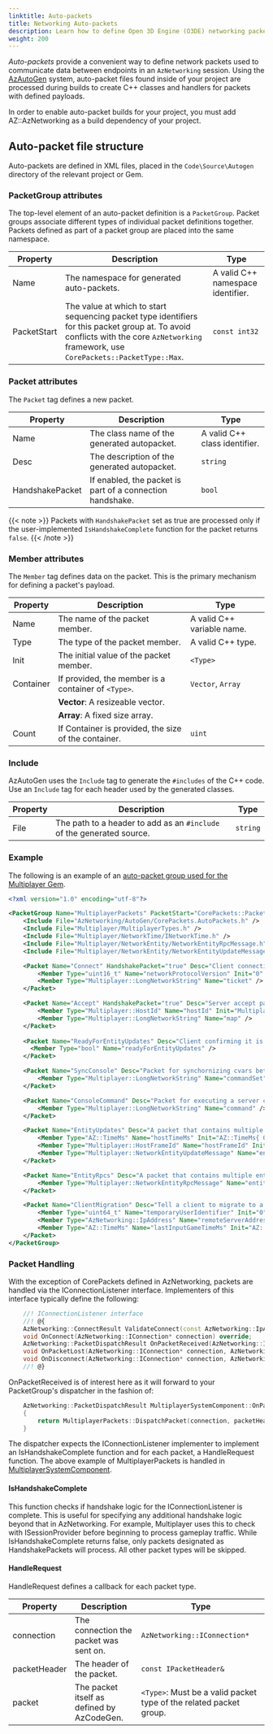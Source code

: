 ```yaml
---
linktitle: Auto-packets
title: Networking Auto-packets
description: Learn how to define Open 3D Engine (O3DE) networking packets through auto-packets.
weight: 200
---
```


*Auto-packets* provide a convenient way to define network packets used to communicate data between endpoints in an `AzNetworking` session. Using the [AzAutoGen](/docs/user-guide/programming/autogen) system, auto-packet files found inside of your project are processed during builds to create C++ classes and handlers for packets with defined payloads.

In order to enable auto-packet builds for your project, you must add AZ::AzNetworking as a build dependency of your project.

## Auto-packet file structure

Auto-packets are defined in XML files, placed in the `Code\Source\Autogen` directory of the relevant project or Gem.

### PacketGroup attributes

The top-level element of an auto-packet definition is a `PacketGroup`. Packet groups associate different types of individual packet definitions together. Packets defined as part of a packet group are placed into the same namespace.

| Property | Description | Type |
|---|---|---|
| Name | The namespace for generated auto-packets. | A valid C++ namespace identifier. |
| PacketStart | The value at which to start sequencing packet type identifiers for this packet group at. To avoid conflicts with the core `AzNetworking` framework, use `CorePackets::PacketType::Max`. | `const int32` |

### Packet attributes

The `Packet` tag defines a new packet.

| Property | Description | Type |
|---|---|---|
| Name | The class name of the generated autopacket. | A valid C++ class identifier. |
| Desc | The description of the generated autopacket. | `string` |
| HandshakePacket | If enabled, the packet is part of a connection handshake. | `bool` |

{{< note >}}
Packets with `HandshakePacket` set as true are processed only if the user-implemented `IsHandshakeComplete` function for the packet returns `false`.
{{< /note >}}

### Member attributes

The `Member` tag defines data on the packet. This is the primary mechanism for defining a packet's payload.

| Property | Description | Type |
|---|---|---|
| Name | The name of the packet member. | A valid C++ variable name. |
| Type | The type of the packet member. | A valid C++ type. |
| Init | The initial value of the packet member. | `<Type>` |
| Container | If provided, the member is a container of `<Type>`. | `Vector`, `Array`|
| | **Vector**: A resizeable vector. |
| | **Array**: A fixed size array. | |
| Count | If Container is provided, the size of the container. | `uint` |

### Include

AzAutoGen uses the `Include` tag to generate the `#includes` of the C++ code. Use an `Include` tag for each header used by the generated classes.

| Property | Description | Type |
|---|---|---|
| File | The path to a header to add as an `#include` of the generated source. | `string` |

### Example

The following is an example of an [auto-packet group used for the Multiplayer Gem](https://github.com/o3de/o3de/blob/main/Gems/Multiplayer/Code/Source/AutoGen/Multiplayer.AutoPackets.xml).

```xml
<?xml version="1.0" encoding="utf-8"?>

<PacketGroup Name="MultiplayerPackets" PacketStart="CorePackets::PacketType::MAX">
    <Include File="AzNetworking/AutoGen/CorePackets.AutoPackets.h" />
    <Include File="Multiplayer/MultiplayerTypes.h" />
    <Include File="Multiplayer/NetworkTime/INetworkTime.h" />
    <Include File="Multiplayer/NetworkEntity/NetworkEntityRpcMessage.h" />
    <Include File="Multiplayer/NetworkEntity/NetworkEntityUpdateMessage.h" />

    <Packet Name="Connect" HandshakePacket="true" Desc="Client connection packet, on success the server will reply with an Accept">
        <Member Type="uint16_t" Name="networkProtocolVersion" Init="0" />
        <Member Type="Multiplayer::LongNetworkString" Name="ticket" />
    </Packet>

    <Packet Name="Accept" HandshakePacket="true" Desc="Server accept packet">
        <Member Type="Multiplayer::HostId" Name="hostId" Init="Multiplayer::InvalidHostId" />
        <Member Type="Multiplayer::LongNetworkString" Name="map" />
    </Packet>
  
    <Packet Name="ReadyForEntityUpdates" Desc="Client confirming it is ready to receive entity updates">
      <Member Type="bool" Name="readyForEntityUpdates" />
    </Packet>

    <Packet Name="SyncConsole" Desc="Packet for synchornizing cvars between hosts">
        <Member Type="Multiplayer::LongNetworkString" Name="commandSet" Container="Vector" Count="32" />
    </Packet>

    <Packet Name="ConsoleCommand" Desc="Packet for executing a server command from the client">
        <Member Type="Multiplayer::LongNetworkString" Name="command" />
    </Packet>

    <Packet Name="EntityUpdates" Desc="A packet that contains multiple entity updates">
        <Member Type="AZ::TimeMs" Name="hostTimeMs" Init="AZ::TimeMs{ 0 }" />
        <Member Type="Multiplayer::HostFrameId" Name="hostFrameId" Init="Multiplayer::InvalidHostFrameId" />
        <Member Type="Multiplayer::NetworkEntityUpdateMessage" Name="entityMessages" Container="Vector" Count="Multiplayer::MaxAggregateEntityMessages" />
    </Packet>

    <Packet Name="EntityRpcs" Desc="A packet that contains multiple entity rpcs">
        <Member Type="Multiplayer::NetworkEntityRpcMessage" Name="entityRpcs" Container="Vector" Count="Multiplayer::MaxAggregateRpcMessages" />
    </Packet>

    <Packet Name="ClientMigration" Desc="Tell a client to migrate to a new server">
        <Member Type="uint64_t" Name="temporaryUserIdentifier" Init="0" />
        <Member Type="AzNetworking::IpAddress" Name="remoteServerAddress" Init="AzNetworking::IpAddress()" />
        <Member Type="AZ::TimeMs" Name="lastInputGameTimeMs" Init="AZ::TimeMs{ 0 }" />
    </Packet>
</PacketGroup>
```

### Packet Handling

With the exception of CorePackets defined in AzNetworking, packets are handled via the IConnectionListener interface. Implementers of this interface typically define the following:

```C++
    //! IConnectionListener interface
    //! @{
    AzNetworking::ConnectResult ValidateConnect(const AzNetworking::IpAddress& remoteAddress, const AzNetworking::IPacketHeader& packetHeader, AzNetworking::ISerializer& serializer) override;
    void OnConnect(AzNetworking::IConnection* connection) override;
    AzNetworking::PacketDispatchResult OnPacketReceived(AzNetworking::IConnection* connection, const AzNetworking::IPacketHeader& packetHeader, AzNetworking::ISerializer& serializer) override;
    void OnPacketLost(AzNetworking::IConnection* connection, AzNetworking::PacketId packetId) override;
    void OnDisconnect(AzNetworking::IConnection* connection, AzNetworking::DisconnectReason reason, AzNetworking::TerminationEndpoint endpoint) override;
    //! @}
```

OnPacketReceived is of interest here as it will forward to your PacketGroup's dispatcher in the fashion of:

```C++
    AzNetworking::PacketDispatchResult MultiplayerSystemComponent::OnPacketReceived(AzNetworking::IConnection* connection, const IPacketHeader& packetHeader, ISerializer& serializer)
    {
        return MultiplayerPackets::DispatchPacket(connection, packetHeader, serializer, *this);
    }
```

The dispatcher expects the IConnectionListener implementer to implement an IsHandshakeComplete function and for each packet, a HandleRequest function. The above example of MultiplayerPackets is handled in [MultiplayerSystemComponent](https://github.com/o3de/o3de/blob/main/Gems/Multiplayer/Code/Source/MultiplayerSystemComponent.h).

#### IsHandshakeComplete

This function checks if handshake logic for the IConnectionListener is complete. This is useful for specifying any additional handshake logic beyond that in AzNetworking. For example, Multiplayer uses this to check with ISessionProvider before beginning to process gameplay traffic. While IsHandshakeComplete returns false, only packets designated as HandshakePackets will process. All other packet types will be skipped.

#### HandleRequest

HandleRequest defines a callback for each packet type.

| Property | Description | Type |
|---|---|---|
| connection | The connection the packet was sent on. | `AzNetworking::IConnection*` |
| packetHeader | The header of the packet. | `const IPacketHeader&` |
| packet | The packet itself as defined by AzCodeGen. | `<Type>`: Must be a valid packet type of the related packet group. |
